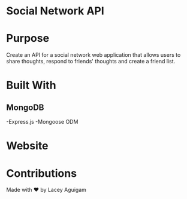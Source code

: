 # Social Network API

# Purpose

Create an API for a social network web application that allows users to share thoughts, respond to friends' thoughts and create a friend list. 

# Built With

## MongoDB


-Express.js
-Mongoose ODM

# Website


# Contributions

Made with ❤️ by Lacey Aguigam
